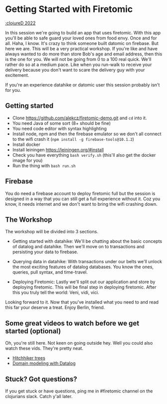 # Getting Started with Firetomic 

[:clojureD 2022](https://clojured.de/)

In this session we're going to build an app that uses firetomic. With this app you'll be able to safe guard your loved ones from food envy. Once and for all. 
Haha, I know. It's crazy to think someone built datomic on firebase. But here we are. This will be a very practical workshop. If you're like and have always wanted to do more than store Bob's age and email address, then this is the one for you. We will not be going from 0 to a 100 real quick. We'll rather do so at a medium pace. Like when you run-walk to receive your delivery because you don't want to scare the delivery guy with your excitement.

If you're an experience datahike or datomic user this session probably isn't for you. 

## Getting started

- Clone https://github.com/alekcz/firetomic-demo.git and `cd` into it. 
- You need Java of some sort (8+ should be fine)
- You need code editor with syntax highlighting
- Install node, npm and then the firebase emulator so we don't all connect to the wifi crash it (`npm install -g firebase-tools@10.1.2`)
- Install docker
- Install leiningen https://leiningen.org/#install 
- Check you have everything `bash verify.sh` (this'll also get the docker image for you)
- Run the thing with `bash run.sh`

## Firebase
You do need a firebase account to deploy firetomic full but the session is designed in a way that you can still get a full experience without it. Coz you know, it needs internet and we don't want to bring the wifi crashing down.  

## The Workshop

The workshop will be divided into 3 sections. 

- Getting started with datahike: We'll be chatting about the basic concepts of datalog and datahike. Then we'll move on to transactions and persisting your data to firebase. 

- Querying data in datahike: With transactions under our belts we'll unlock the most exciting features of datalog databases. You know the ones, queries, pull syntax, and time-travel. 
  
- Deploying Firetomic: Lastly we'll split out our application and store by deploying firetomic. This will be final step in deploying firetomic. After this you truly tell the world: Veni, vidi, vici.

Looking forward to it. Now that you've installed what you need to and read this far your deserve a treat. Enjoy Berlin, friend. 

## Some great videos to watch before we get started (optional)
Oh, you're still here. Not keen on going outside hey. Well you could also watch these vids. They're pretty neat. 

- [Hitchhiker trees](https://youtu.be/jdn617M3-P4)
- [Domain modeling with Datalog](https://youtu.be/oo-7mN9WXTw)

## Stuck? Got questions?
If you get stuck or have questions, ping me in #firetomic channel on the clojurians slack. Catch y'all later. 
